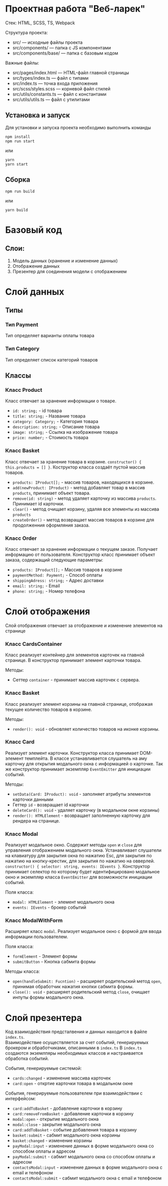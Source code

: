 # Проектная работа "Веб-ларек"

Стек: HTML, SCSS, TS, Webpack

Структура проекта:
- src/ — исходные файлы проекта
- src/components/ — папка с JS компонентами
- src/components/base/ — папка с базовым кодом

Важные файлы:
- src/pages/index.html — HTML-файл главной страницы
- src/types/index.ts — файл с типами
- src/index.ts — точка входа приложения
- src/scss/styles.scss — корневой файл стилей
- src/utils/constants.ts — файл с константами
- src/utils/utils.ts — файл с утилитами

## Установка и запуск
Для установки и запуска проекта необходимо выполнить команды

```
npm install
npm run start
```

<template id="card-preview">
		<div class="card card_full">
			<img class="card__image" src="<%=require('../images/Subtract.svg')%>" alt="" />
			<div class="card__column">
				<span class="card__category card__category_other">другое</span>
				<h2 class="card__title">Бэкенд-антистресс</h2>
				<p class="card__text">Если планируете решать задачи в тренажёре, берите два.</p>
				<div class="card__row">
					<button class="button card__button">В корзину</button>
					<span class="card__price">1000 синапсов</span>
				</div>
			</div>
		</div>
	</template>

или

```
yarn
yarn start
```
## Сборка

```
npm run build
```

или

```
yarn build
```

# Базовый код

## Слои:
1. Модель данных (хранение и изменение данных)
2. Отображение данных
3. Презентер для соединения модели с отображением

# Слой данных

## Типы

### Тип Payment
Тип определяет варианты оплаты товара

### Тип Category
Тип определяет список категорий товаров

## Классы

### Класс Product
Класс отвечает за хранение информации о товаре. 
- `id: string;` - id товара
- `title: string;` - Название товара
- `category: Category;` - Категория товара
- `description: string;` - Описание товара
- `image: string;` - Ссылка на изображение товара
- `price: number;` - Стоимость товара

### Класс Basket
Класс отвечает за хранение товара в корзине. `constructor() { this.products = [] }`. Коструктор класса создаёт пустой массив товаров.
- `products: IProduct[];` - массив товаров, находящихся в корзине. 
- `add(newProduct: IProduct)` - метод добавляет товар в массив `products`, принимает объект товара.
- `remove(id: string)` - метод удаляет карточку из массива `products`. Принимает id карточки.
- `clear()` - метод очищает корзину, удаляя все элементы из массива `products`
- `createOrder()` - метод возвращает массив товаров в корзине для продолженния оформляния заказа.

### Класс Order
Класс отвечает за хранение информации о текущем заказе. Получает информацию от пользователя. Конструктор класс принимает объект заказа, содержащий следующие параметры:
- `products: IProduct[];` - Массив товаров в корзине
- `paymentMethod: Payment;` - Способ оплаты
- `shippingAdress: string;` - Адрес доставки
- `email: string;` - Email
- `phone: string;` - Номер телефона

# Слой отображения
Слой отображения отвечает за отображение и изменение элементов на странице

### Класс CardsContainer
Класс реализует контейнер для элементов карточек на главной странице. В конструктор принимает элемент карточки товара.

Методы:
- Сеттер `container` - принимает массив карточек с сервера.

### Класс Basket 
Класс реализует элемент корзины на главной странице, отображая текущее количество товаров в корзине. 

Методы:
- `render(): void` - обновляет количество товаров на иконке корзины.

### Класс Card
Реализует элемент карточки. Конструктор класса принимает DOM-элемент темплейта. В классе устанавливается слушатель на аму карточку для открытия модального окна с информацией о карточке. Так же конструктор принимает экземпляр `EventEmitter` для инициации событий.

Методы:
- `setData(Card: IProduct): void` - заполняет атрибуты элементов карточки данными
- Геттер `id` - возвращает id карточки
- `deleteCard(): void` - удаляет карточку (в модальном окне корзины)
- `render(): HTMLElement` - возвращает заполненную карточку для рендера на странице.


### Класс Modal
Реализует модальное окно. Содержит методы `open` и `close` для управления отображением модального окна. Устанавливает слушатели на клавиатуру для закрытия окна по нажатию Esc, для закрытия по нажатию на кнопку-крестик, для закрытия по нажатию на овверлей. `constructor() { selector: string, events: IEvents }`. Конструктор принимает селектор по которому будет идентифицировано модальное окно и экземпляр класса `EventEmitter` для возможности инициации событий.

Поля класса:
- `modal: HTMLElement` - элемент модального окна
- `events: IEvents` - брокер событий

### Класс ModalWithForm
Расширяет класс `modal`. Реализует модальное окно с формой для ввода информации пользователем.

Поля класса:
- `formElement` - Элемент формы
- `submitButton` - Кнопка сабмита формы

Методы класса:
- `open(handleSubmit: Fucntion)` - расширяет родительский метод `open`, принимая обработчик нажатия кнопки сабмита формы.
- `close(): void` - расширяет родительский метод `close`, очищает инпуты формы модального окна.


# Слой презентера
Код взаимодействия предсталвения и данных находится в файле `index.ts`. \
Взаимодействие осуществляется за счет событий, генерируемых брокером и обработчиками, описанными в `index.ts`
В `index.ts` создаются экземлпяры необходимых классов и настраивается обработка событий.


События, генерируемые системой:
- `cards:changed` - изменение массива карточек
- `card:open` - откртие карточки товара в модальном окне

События, генерируемые пользователем при взаимодействии с интерфейсом:
- `card:addToBasket` - добавление карточки в корзину
- `card:removeFromBasket` - добавление карточки в корзину
- `modal:open` - открытие модального окна
- `modal:close` - закрытие модального окна
- `card:addToBasket` - событие добавления товара в корзину
- `basket:submit` - сабмит модального окна корзины
- `basket:changed` - изменение корзины
- `payModal:input` - изменение данных в форме модального окна со способом оплаты и адресом
- `payModal:submit` - сабмит модального окна со способом оплаты и адресом
- `contactsModal:input` - изменение данных в форме модального окна с email и телефоном
- `contactsModal:submit` - сабмит модального окна с email и телефоном




